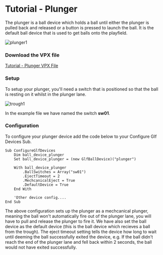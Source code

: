 # Tutorial - Plunger

The plunger is a ball device which holds a ball until either the plunger is pulled back and released or a button is pressed to launch the ball. 
It is the default ball device that is used to get balls onto the playfield.

![plunger1](../images/plunger.gif)

### Download the VPX file
[Tutorial - Plunger VPX File](https://github.com/mpcarr/vpx-glf/raw/main/tutorial/glf_tutorial_plunger.vpx)

### Setup

To setup your plunger, you'll need a switch that is positioned so that the ball is resting on it whilst in the plunger lane.

![trough1](../images/plunger1.png)

In the example file we have named the switch **sw01**.

### Configuration

To configure your plunger device add the code below to your Configure Glf Devices Sub.

```
Sub ConfigureGlfDevices
    Dim ball_device_plunger
    Set ball_device_plunger = (new GlfBallDevice)("plunger")

    With ball_device_plunger
        .BallSwitches = Array("sw01")
        .EjectTimeout = 2
        .MechcanicalEject = True
        .DefaultDevice = True
    End With

    'Other device config....
End Sub
```

The above configuration sets up the plunger as a mechcanical plunger, meaning the ball won't automatically fire out of the plunger lane, you will have to pull and release the plunger to fire it. We have also set the ball device as the default device (this is the ball device which recieves a ball from the trough). The eject timeout setting tells the device how long to wait until deeming the ball successfully exited the device, e.g. If the ball didn't reach the end of the plunger lane and fell back within 2 seconds, the ball would not have exited successfully.